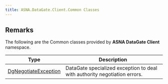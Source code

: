 ```yaml
---
title: ASNA.DataGate.Client.Common Classes
---
```


## Remarks

The following are the Common classes provided by **ASNA DataGate Client** namespace.

| Type | Description |
| --- | --- |
| [DgNegotiateException](/reference/datagate/data-gate-client-common/dg-negotiate-exception.html) | DataGate specialized exception to deal with authority negotiation errors. |
